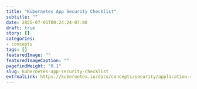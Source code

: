 ```yaml
---
title: "Kubernetes App Security Checklist"
subtitle: ""
date: 2025-07-05T00:24:24-07:00
draft: true
story: []
categories:
- concepts
tags: []
featuredImage: ""
featuredImageCaption: ""
pagefindWeight: "0.1"
slug: kubernetes-app-security-checklist
extrnalLink: https://kubernetes.io/docs/concepts/security/application-security-checklist/
---
```

